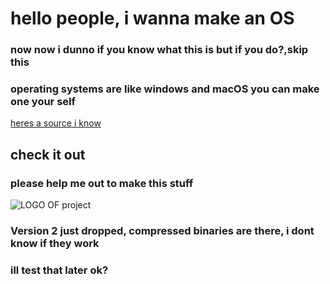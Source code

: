 # hello people, i wanna make an OS
### now now i dunno if you know what this is but if you do?,skip this
### operating systems are like windows and macOS you can make one your self
[heres a source i know](https://www.geeksforgeeks.org/what-is-an-operating-system/)
## check it out
### please help me out to make this stuff
![LOGO OF project](C:\Users\vic\OneDrive\Desktop\MBX180\DATA\SRC\IMG\MBX18.gif)
### Version 2 just  dropped, compressed binaries are there, i dont know if they work
### ill test that later ok?
